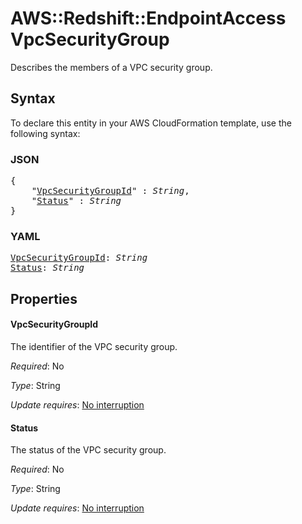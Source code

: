 # AWS::Redshift::EndpointAccess VpcSecurityGroup

Describes the members of a VPC security group.

## Syntax

To declare this entity in your AWS CloudFormation template, use the following syntax:

### JSON

<pre>
{
    "<a href="#vpcsecuritygroupid" title="VpcSecurityGroupId">VpcSecurityGroupId</a>" : <i>String</i>,
    "<a href="#status" title="Status">Status</a>" : <i>String</i>
}
</pre>

### YAML

<pre>
<a href="#vpcsecuritygroupid" title="VpcSecurityGroupId">VpcSecurityGroupId</a>: <i>String</i>
<a href="#status" title="Status">Status</a>: <i>String</i>
</pre>

## Properties

#### VpcSecurityGroupId

The identifier of the VPC security group.

_Required_: No

_Type_: String

_Update requires_: [No interruption](https://docs.aws.amazon.com/AWSCloudFormation/latest/UserGuide/using-cfn-updating-stacks-update-behaviors.html#update-no-interrupt)

#### Status

The status of the VPC security group.

_Required_: No

_Type_: String

_Update requires_: [No interruption](https://docs.aws.amazon.com/AWSCloudFormation/latest/UserGuide/using-cfn-updating-stacks-update-behaviors.html#update-no-interrupt)
